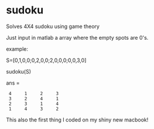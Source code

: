 sudoku
======

Solves 4X4 sudoku using game theory

Just input in matlab a array where the empty spots are 0's.

example:

S=[0,1,0,0;0,2,0,0;2,0,0,0;0,0,3,0]

sudoku(S)

ans =

     4     1     2     3
     3     2     4     1
     2     3     1     4
     1     4     3     2

This also the first thing I coded on my shiny new macbook!

